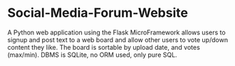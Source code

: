 # Social-Media-Forum-Website

A Python web application using the Flask MicroFramework allows users to signup and post text to a web board and allow other users to vote up/down content they like. The board is sortable by upload date, and votes (max/min). DBMS is SQLite, no ORM used, only pure SQL.
